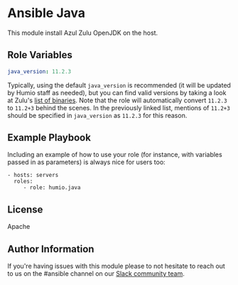 Ansible Java
=========

This module install Azul Zulu OpenJDK on the host.

Role Variables
--------------

```yaml
java_version: 11.2.3
```

Typically, using the default `java_version` is recommended (it will be updated by Humio staff as needed), but you can
find valid versions by taking a look at Zulu's [list of binaries](http://static.azul.com/zulu/bin/). Note that the role
will automatically convert `11.2.3` to `11.2+3` behind the scenes. In the previously linked list, mentions of `11.2+3`
should be specified in `java_version` as `11.2.3` for this reason.

Example Playbook
----------------

Including an example of how to use your role (for instance, with variables passed in as parameters) is always nice for users too:

    - hosts: servers
      roles:
         - role: humio.java

License
-------

Apache

Author Information
------------------

If you're having issues with this module please to not hesitate to reach out to us on the #ansible channel on our [Slack community team](https://community.humio.com/).
